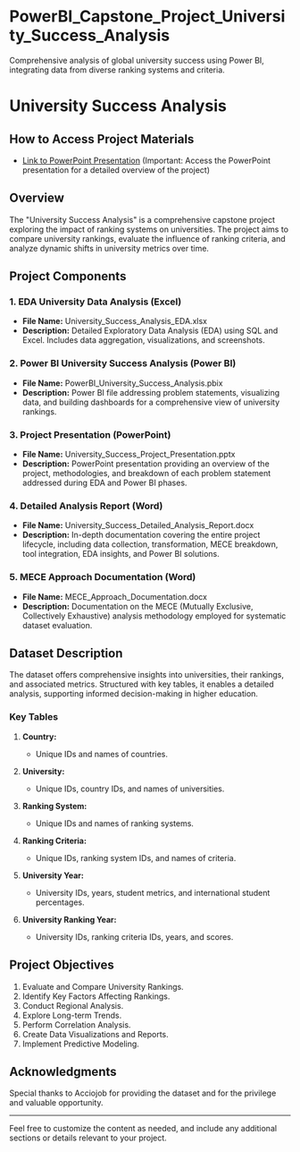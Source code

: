 # PowerBI_Capstone_Project_University_Success_Analysis
Comprehensive analysis of global university success using Power BI, integrating data from diverse ranking systems and criteria.

# University Success Analysis

## How to Access Project Materials

- [Link to PowerPoint Presentation](https://docs.google.com/presentation/d/1_Nie-2xwJp_82N4jTMboh_ebvtKNo8oI/edit?usp=sharing&ouid=107078492954401048445&rtpof=true&sd=true) (Important: Access the PowerPoint presentation for a detailed overview of the project)


## Overview

The "University Success Analysis" is a comprehensive capstone project exploring the impact of ranking systems on universities. The project aims to compare university rankings, evaluate the influence of ranking criteria, and analyze dynamic shifts in university metrics over time.

## Project Components

### 1. EDA University Data Analysis (Excel)

- **File Name:** University_Success_Analysis_EDA.xlsx
- **Description:** Detailed Exploratory Data Analysis (EDA) using SQL and Excel. Includes data aggregation, visualizations, and screenshots.

### 2. Power BI University Success Analysis (Power BI)

- **File Name:** PowerBI_University_Success_Analysis.pbix
- **Description:** Power BI file addressing problem statements, visualizing data, and building dashboards for a comprehensive view of university rankings.

### 3. Project Presentation (PowerPoint)

- **File Name:** University_Success_Project_Presentation.pptx
- **Description:** PowerPoint presentation providing an overview of the project, methodologies, and breakdown of each problem statement addressed during EDA and Power BI phases.

### 4. Detailed Analysis Report (Word)

- **File Name:** University_Success_Detailed_Analysis_Report.docx
- **Description:** In-depth documentation covering the entire project lifecycle, including data collection, transformation, MECE breakdown, tool integration, EDA insights, and Power BI solutions.

### 5. MECE Approach Documentation (Word)

- **File Name:** MECE_Approach_Documentation.docx
- **Description:** Documentation on the MECE (Mutually Exclusive, Collectively Exhaustive) analysis methodology employed for systematic dataset evaluation.

## Dataset Description

The dataset offers comprehensive insights into universities, their rankings, and associated metrics. Structured with key tables, it enables a detailed analysis, supporting informed decision-making in higher education.

### Key Tables

1. **Country:**
   - Unique IDs and names of countries.

2. **University:**
   - Unique IDs, country IDs, and names of universities.

3. **Ranking System:**
   - Unique IDs and names of ranking systems.

4. **Ranking Criteria:**
   - Unique IDs, ranking system IDs, and names of criteria.

5. **University Year:**
   - University IDs, years, student metrics, and international student percentages.

6. **University Ranking Year:**
   - University IDs, ranking criteria IDs, years, and scores.

## Project Objectives

1. Evaluate and Compare University Rankings.
2. Identify Key Factors Affecting Rankings.
3. Conduct Regional Analysis.
4. Explore Long-term Trends.
5. Perform Correlation Analysis.
6. Create Data Visualizations and Reports.
7. Implement Predictive Modeling.



## Acknowledgments

Special thanks to Acciojob for providing the dataset and for the privilege and valuable opportunity.

---

Feel free to customize the content as needed, and include any additional sections or details relevant to your project.

